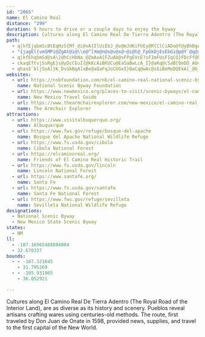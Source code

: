 ```yaml
---
id: "2065"
name: El Camino Real
distance: "299"
duration: 9 hours to drive or a couple days to enjoy the byway
description: Cultures along El Camino Real De Tierra Adentro (The Royal Road of the Interior Land), are as diverse as its history and scenery. Pueblos reveal artisans crafting wares using centuries-old methods. The route, first traveled by Don Juan de Onate in 1598, provided news, supplies, and travel to the first capital of the New World.
path:
  - q|kfEjqbmScBtEqHzS{Mf_@i@vA{IlUiEbJ_@v@mJdKiFbEy@R{ClCiADo@f@yBhBgATEB_BpAcD`B_An@{@HkIzEwFbDsBlAwAdAu@H?^eM`KqItJ}AbCmm@f`A[TQ`AuNzVWd@wSb]eZrf@Ct@_@DwV`b@sx@dtAiMdTiLrRiB|CsWtc@In@c@d@iJjOk@|@sAzBmI`JeMnKgF?{@@yZPqUQsi@?qSG_CAySGmJJwFh@c@ZmC^qBn@sDvCgA`@{FjDwO`Kub@dXeAd@
  - "{jagEl{vmSMPi@ZgAt@i@\\e@^[Xm@n@s@v@s@~@i@t@_FpGkDjEsEbGi@p@Y`@q@x@wD|E{EjGu@x@u@t@m@h@o@h@{ApAkCrBkErDsC~B{@r@{L|Jk@d@kDpCkJzHwAlAaHxFs@l@}CdC_GxEaIxG]X}BlB{@r@u@l@kCvBk@d@wAnAyBvB}@nAUZMR[d@c@x@o@nAi@lAc@fAe@~AqA`F_@|A[nA]vAUz@_@~AaAdEk@`C]bAO^aAhBm@bAuA|By@rAeEbHyA`CiAjBuB`DkHtLyGpK}CfFaAxAABwBdCs@t@}@v@OL{@t@{CdBoAf@_A`@uBj@uB`@_CVSBw@?aA@oB?uBA}@A_@AuACo@C_@AmEIqCE{AA}@?_GQcACmDI{AEwKQuBCoBGeDIaKOkGKuBEeBG{IQwCEmCKsDCq@Cm@C{@AsAEcCEiFYsDUeAGsB@u@@]Ba@@u@BmBB}FGs@CyACuJ[sCIeACyCGcBG{Mc@w@C{Qg@yGS}BGg@A_CIgCMgCQ_BO{AW{GqAqIgBiHuAcCi@iAUCAgEw@c@KwAYiGmAOEsBa@c@KeE{@q@O{Cm@iDu@{Cm@UESEeB]cDq@_FaAiDu@w@QyGsAoLcCo@MuAWqDw@qB_@oAWkCk@{@Q_GkAeCg@a@IsBa@{@Mk@EcAAQ@Y@g@De@FYFk@Ni@Ro@XqC`Bi@Vw@ZcAXcAJcA@aA@o@?wEAY?iC@eCCoAAU?o@?{GAcDCgFC_CAeA?W@w@FO@UDG?w@DaALoATeBd@wAh@mAf@yCtAsDdBiEnBoDbBcF|B_Br@oEtBuAn@gBz@cBv@cD|AkBv@m@ZoAb@q@Po@LgAN}ALk@@gBCYAoBU_AM_Ca@wCa@yEu@g@IeC]gGaAo@IiAOwAUSEgAQ_BU{@Ka@I_AMg@Ik@IUE]Gy@IyF{@mB[qC[uCi@_BSmO}B_AMSEcCYkDi@}Dk@iEm@mPgCaBWSCw@Ky@MwB]u@Km@G_BKyAKs@C_BAk@AwBGqHM{FIiDOkEIs@E}@MaAQe@MoBy@eDoAcDeBy@S}@M{@GaAE}@Bu@F{@NkAXeA`@e@R_Ah@cBhAo@XmAd@{@Xa@Lm@Ls@H{@Hi@@o@BmA@{@EeAKmASeG{AgD{@}DcAsD_Ak@Om@O{Bo@qD_AoMcDWGaCq@wA]sKmCiA[aG{AoD{@oBm@{EmAiA[uEiAoIsBkEiA_AWeAYaAWg@K}@Ou@Gu@EkA@}@FeAPiAXy@VgAj@_An@q@l@m@n@e@n@e@t@o@rAi@|AiA`EoDnMq@xBg@rA}AxDiAfBmA~AoAtAy@v@_BnAaAn@eAl@gBx@iBn@kBh@iARmAPmAJ}CHsBAmAGmAKmASkASiAWoIoB_JqBuG_BiPqDmHeBiE{@{B]{BUeDQ_D@sBJqBTC?sCf@eCb@aDj@a@HyAV{@PiAJmAAe@Cc@GiASc@Ka@Oc@QeAi@qFgDeDuB}A_A{AaAaCyAgFsCu@[iAe@wAi@o@Um@QiC{@]Oo@Qk@QmBo@oAa@oAc@oAa@uE}A[IcFcBy@[YIeEuA_AWk@UiH_Cm@SmBq@y@YuBo@}G}B{FmBw@WmEyAOEs@UkEwAmBo@o@U_Bg@qAc@qLwDsBk@gAUSEqCc@qAMw@ImCQi@@i@BoENiDPoCP{Gb@wCPyAJkBH{@F{BNuABq@@o@@aBCyAGyAKgAKMC{B[oA[_Bc@OEsAe@y@]oBaAoAq@UOc@YwAaAgA{@{@o@{C{B}@u@wB}A_Au@qAaAQOKIcBkAw@a@}Au@mAm@oBe@wAOqAKsAIu@@i@?wAJUBm@HkAVu@NeAVgCx@wBr@kC|@yFtBwEbBkG|BeFhBi@PqAd@g@PI@yCt@gBb@cFp@{ATsANaCDeAD_@?kA?}CAqBAyG_@{DUe@C_EWoAI_AG}CSiCQyBOoIe@aCKYAcKs@}@GwIg@wBEy@DyBHq@FeEXaBJsCX[ByEf@qDVwCVaAHuBRoALqDZaFd@eDVg@B{AJ{@DUA_@AaBY_Aa@eAo@m@k@uAqBa@_AiA{Cw@wBMYOUQSQOUKSIKCIAm@CU?e@J]Lk@^sAyDsA}D{DiLWu@iBmFYw@GQ_AqCoByFg@sA}AwEuBkG{AmEo@uBQg@Kc@Kg@EQSgAO{@U}AKiAQ{BGuBAUAa@MsEGgCC{AG{AAaAGqAEeBO_GOkFEcBM{EWeLGkCMmDC_BCq@KqCGkAIw@M{@WmA[eAGOYu@a@}@_@o@m@u@o@q@u@o@o@c@OI[S_Bq@[Mi@SaAa@m@]c@WaAo@{@m@o@g@eDcCMKo@g@]YYUOS_@]m@y@Yg@GKcCsEu@sAQc@Qc@EIUaAGWOi@a@uBO{@Ek@Ai@Bk@@YB]HqBDa@BWFWNYNUTe@J[FSBOTu@DOb@eBb@gBHa@Bg@C[IYKWQUUe@gBKWAcDAeEAgEDu@@o@Bo@?q@?YBo@As@Dc@?c@B_EJI?{D?eE?cEAiAAcAIu@Ko@I]Ia@KWGuE}A{DuAuE_BoAa@}@[qAc@mGyBuAe@gDkAyBw@cCy@{Bu@}@Wi@M[I]EG?i@Gm@Co@?aA@a@@m@HuAAs@AoFM}@CkCEsAAgCEcDIiBQc@IkAYIC}@[a@S_Aa@i@[k@a@IGcA}@s@o@q@{@o@{@gAyAEGiCcDg@m@GKOWKO}AsBs@{@e@q@eB{BsAgBcAiAw@s@wA{@o@[_A[_AU_AMy@Gw@Ae@?w@FY@eGt@yDf@o@HaD`@eLxA}@JcANQBiD^eD`@gAN}B`@wAZiD~@}JzCcI`CgDbAgDbAk@PaBf@{EtASFmOtEkRxFoJrCsIhCq[lJiK~CuA^cG`BwDr@yATo@F}C^uD\\a@DoBTmPfBeEb@}ALyBDyAAkAEeBMgBW}@SuCu@oDcAkCm@qAIo@AmBDo@Ly@J{Ad@mAl@aAn@uAdAiFbE{BlBsCvBiA`AoCxBqAdAiCtBaCpBOJq@f@iM`KkDfCyAlAgCbBoCtAoB~@_E`BeExAuBp@eJ`DwBr@g@ReIrCgInCcCz@aH~BuCdAkC|@_F`BeFfBkFfBiEzAyOnFyBt@yDtAgFbBwFnBsIxC}@XuE|AcFfBoGvBcFhBmIpCuBt@qFlBkCx@oA^iIlCyFnBwDvAiL|DuE~AsBp@qFhByUhIsCbA_VhI_F`BsKrDcYvJo@TqBj@gFfAmCb@qAPuC^eC\\WiAc@qB_@w@m@eAu@oAgAlAk@l@m@j@m@h@cBlAeBbAs@^g@RcA`@w@VmBd@w@Pw@LoI|@qBToBXgDn@eDv@aDdA_DjAiBn@mBh@SDc@HoBXqBNqBDy@?sBEqBMiJi@_PaAWAcDQ}@?_A@_AF}@J{Bd@yD`AyBh@oLxC{@\\w@`@w@f@gBvAs@l@q@n@q@l@s@h@u@f@oBdAsBr@y@V}@Ry@N}@J{@H}@D{@?{@?}@E{@I{@Ky@Oy@SqBk@aBk@iA_@aF_Bs@UcC{@gC{@}Bw@aIkCaBi@s@WYKwRoGwFcBwF{A{FkBceAs]w^yLuGwBeWsIwE}AoEyAgNuEuDmAsFkBkAa@eUsHoKoDsAe@oHaCkFeBaCw@oFkBcJyC{@YyIwCyBu@cFeB{@YsYmJs@WaLyDkFcBUIaMeEoOcFeQcGwKmDGCaFeB{a@eN{CcAuQeGy@WqE}AYKmUuHcL{DoH_CkJaD{Ag@uTwH}_@iMy@YmDqAoB{@oBaAkBgAiBkAeBoAaDeCyAiAaBsAq@e@cBsAyO_Mw@o@eHqFqFiEiDoC{DyCWh@eAxBgAzBWl@Ux@Qp@EPKj@QbAG~@CRMlBQvCiAK{EU{AAkC?}AB_BHoCRmCX}ATkCh@mCl@iA\\_AZ_Cz@oClA]PoPxIsBbAmAd@oAZKB]Hg@Fg@Fg@Be@BiA?eDGkFSWAaJYaAA}BKgCK{JYeCIeCIsBIe@CiIWgAIeAKcAOiB]cBe@cBo@QIgEgBwB}A{NcJiXwPmEoCaTuLgPeJgKmGeUeNyEcEgCaAi@k@eI_FmV_OsC}BcDeEiA_Cq@yAsGcQuAsDQEc@wBwDgKgJ}V}AiEuCaGeHwJ_JyKcc@uf@yBcCwCgDqE}DwDmCiD}AeCu@y@UmGk@iHD{BXcF|A_MtGaJfHiSxS{B~Bm@NQt@iIbI{JtGqKhE{ShJ{DpA{BjA{@`@qItAsI@qGcBeC_AqDsD{ByBo\\ca@mO_RmFqGy`@ue@{c@ei@eNmPi@IKq@cTiWgUsXsb@}g@iNuPyM{Og\\m`@sEqFmBmD_CqGc@gCwB}HyCoKmCmD{CcCgPkHoB}@wIeFiG{F}OcRs@y@_CqCIQ_AuBm@_DMcEYiCw@kBqCmBmCgAmFo@UKiBu@wHyHaLaNmRoUwEwFiCaDmKkMsAyCs@oCy@{CqA{Dm@i@c@?Qq@eD{BkJyEEAiDiDi@q@w@}@c]ua@kZq^iMmOsLyO{G_KuCmEwIaOm@UCCuMiTcIuM_FaHoKaL_FiFGe@cAU{a@ec@kYkZkM{MqPgQOIUWw@y@eRsReTwTgLsLkI}IaN}N{TwU[]uZy[eJsJgIuIiCsB}N{OaEmEwCyDIOqDkGCGcEaKm@sCe@k@gAwDyAeFaEsNiDqLmKu^wImZ}GwU_Lg`@oLma@qAqE_ByFiDeL{Pko@qDsKaSwl@mAuDgHuSw@}BsvA{cEmNwa@kIiVqOed@MmAc@OiDyJkd@}qAuJ_Yc@mAqAwA}_@{Pg@CWa@a^yUqCqA_CU_D?oRlCmGj@_H?iGq@{LoD}XaSwu@qk@eDiDiLsByJ}A}ScDq@?mCq@iFq@mmAwQ{@YiEa@aHgA_ZuEmFu@cBEQUk}Dwm@ef@{HCQsBCmWcEa@GuAUsHgAcjAwIs{@oGiZyBqEIQOmMq@_Ly@u@GoAIsEmAuDOgD@sGBaLCqG?eG?{HHq@PgAB_@j@UN{FbDgCxAKF_B~@cBr@wAl@sBh@s@PA@aKjAaRxBOBUBM@mHz@eBRqEh@eK`A{J~BcCEeGkAyCy@iI{BwGaA_G{@eGsCkI?aB?_Nd@_ABsDL{@DiT|AoZrI{QpF_BJg[nH{Dx@gDr@_GvB}DjDiDtBuLhHmAr@uG|DM^{ChB]ZoBpBeJfLgDfEsF~G_FbBsIB[OcCKsEs@aBWOCoLkBOCoASeAQ}L`B{C`AG`AqAlCSnC?^?bBl@hClDfGzAtEb@dEH~Cor@rJi@KcAUkHfAsKEcAC{Oc@w^cAqi@{AqBOcTi@iBEcKWc_@}@oM[uKYiEKeE_@cNuAaIw@_OyA{CDq@q@wGk@wEE{De@qIiAqFu@uCQ}BM{IBwF?y@?{DD{DHiB?_DJ{@B_BLcBLwD`@mEXiEPqDN{@DcBX_Hd@eCPcF\\wFb@iOjAeBHqBJmBHqF`@mANODyEfA_FXmKZwKrBmAj@g@?uUdEgOlCM@wD`@cFf@yh@tIqBp@kCLK@s@L[Fe@Hk@J}I`BsAD{GvACcCI[RoEpBsGCmAwX_@mD@aA?cD@{WaF{DuBqDoBeLa@aFg@qBSyCiAICmJqFiDDiEn@uC|AeG|FQTs@v@aAjA{A|@yAhAmAhDI`AuApDgCxCkC|CcH|EaNvGwCfAuCz@iHvBmFp@mBv@w@BqA`Ac@?MHmMhHkK`GuEhC[P_BZuD@wB@iCUaKUyCG_ACgACwCqAaB?_@?gA?gAVeBb@qAVeF~@g@^iR~G_@BwAJ_@TwEN_Gj@QwCm@sKGeEDuEJwILe@X]|BmCfAoA~BqD^qATy@DM@]@k@DcABgA}VrB_DVcE\\{BTm@F_TtB}^tD_Dj@wIt@aPbCcBfAqCj@]@kBBmAZmFXcAZsBFu@BaY|C{BDeY~CuAD{B^wLz@ITqBDmGv@e_@xDwBJiEn@wAJk@DwNfBmB?wVhC{AN{AT_E?wMsBmQp@MfADj@j@zIFr@FhAT~CJTHxCClGs@f[eYoC_A?qKwA{B?aBScJiAiN}BqBi@iD_AmEoA_Co@_AYiJuEu@UsE}AuEw@{BIgBe@{s@_RkAK{OkEwHiBgBaAwDeDqBe@_@fB[dCcBk@wHsBeRcFm@CiUiGqmAe\\cwA_`@{DeAaHiBu_AsVYUwJ_CwAUqJyC{AOax@iUuy@oWmTsGmFmAiH}@mLkAmv@eHyGm@oMkAcHg@q@UsF_@cFw@eK}@yMiAaGg@oScD{IaC_EiAmUoJoRaJgf@eUuf@qUsG}Cs{@_a@qf@eUePwIwOwK{HwEoAy@yKkH{@{@}o@yc@{@_@{GkEcAgAwHmFPmALaATqAh@gA`A}DZqAzAgGvCuL^e@~DwTZaAn@eMXwFKiMEiFiEclBC_AEsAQgHKyEw@k\\EyA]kPsBebA"
  - q|kfEhqbmSd@sA\}@hCcHbNa_@ZmAxA{FZuAb@sFPgEVcE?sFImFUsFIqCQ}FDcFf@kBhC{AfAm@ZQhGwCbAw@VSlB{AlAeB~@aBpCgGZq@pBaLxBcOjAaIhCsRTe@rCiQ^_CfBkKjEiXB}AzDkRL{AfL}g@V{AlAiHlBoIfBwElDcGv@aCBw@L_CUwIEyAqAqMk@{Ak@_BeMeUqCyGu@wCOi@LsEh@wF`@}ANo@BoVl@oKZgB~AgEzEoJtJ}Pp@kBr@wBbDkOl@wDL[vEsT~BoGLUxBkD|EwEPQDEnAaAfp@{g@t@eA|PaMpEmElCqDzA{CzAiFfJ_w@Ho@v@aNIaEh@wDhDwMrMk`@jAsAxAaCzVoRrCyBl@eAz@O~AwAhB{BXu@Re@P_@TUhAcFPCvC}GnBqERg@lBeBbBa@jRfA^B~MZvC[lFoAx@ELOhCY^[lfAsTlDqBxByBl[s[tDwFjHyNt@yApEsGpBeBrCuA~Bu@fImDRIt@OzBmArCyA~BqB~JeNdDgGMmAlDwC~B{@vI_AfWjBfF^ZNh_@jBzFZhC|@hD~AtEfA~CTzB_AhC}BpA{AzAU`To@H?zPKpNe@lDkAnQwNp@CBq@rDyCv[wWpJsD`HoAvAWbIyAhMqCbOcGdHwBrAm@jEmBhFsGvAiCxHoNvRk\h@ULkAfGcKZq@rBqEb@mEMaBiNah@MsKpAuK`AyB`@cAlCqElC{BdDgBtEuAvGk@dBGb_@_Bj@CnCg@HAzAu@d@IXGHYfCeBvDsFv@UJo@tPmWbCmEdBmDbBgEp@wGf@oHRqCMsFG_CAa@GiIM_PI_KGyG@]J}ApAwDzAkBfCuBVUz@_@~BaAjAi@bK{El@Yj@WdEoBtI_EjOcG^OtCkABYRItAm@lAg@j@UdDwAdAo@~EaBlAeApGqDbGsFdA_AhFsGlEgH|Rg]v`@er@`AeBx@yArKyRbAeAhBkCjHqFf@e@p@k@jAeAz@m@bBgAz@k@d@[vE_D`BgAzDkCnEyCdHwElEyChW}PhEuC`Ai@`DgBnYaSj`@yWbAY|@o@jEcDfSwMjCeBhAu@pIuFb@a@tFoDfgAas@\YTMhv@ag@hK}Gr\qTlEuCxL_IbG{D|FwDr[sShAq@`[uR|ZcRtW}O|H{EtMmI~AcApAcAjJkHh@a@~AmAr@i@pJeH~@s@~FkEhF_ExVmQvDmC~D}BrDgBrE{BpCmAv@i@LCLErWgK~L_FvOkGvAo@hBy@bCeAfCiAtFaCjCiARIvBeApG{CXMnFcBz@g@hTgJ`L}ErDoArDcBzJ{EvQkMvBcBz@SjCkC|IoGlBwAnKkHjCkCjHsDjHkCbBg@f@SbGcBvB{@nFoAjCoAvBg@nAg@jCoAnA?nAg@nASz@SbBg@rDg@rD{@fEoAzEwB~WcLbB{@fJgEz@SjMwGbGgEzJcGjHoFzEkC~H~MvBvBnFbGnAbBfEjC~CbBx@l@rCtBzC|BhClBxFxCpE|Bd@H~ATlEn@|HPrGN|BDtBJpAcAvAoAxC{BnCyBhC_ClBcBtBgBhCuBvE{DjKsHjJaHpM}JdDgCjCqBvFkEd@_@hF{D~@q@NMzG_FnBuAz@o@tAaAnBiAjAq@pAu@l@a@jCiBzD_C\U|FgDXQpDqCn@w@j@s@n@o@dAiAjAsANYb@u@XcA~@_@l@s@n@s@n@s@zCoC|BqBrBgBLMbCuB`Ay@NOxF_FfEqDdGoElCqB`D_CfDcCr[mUlF_Dv@e@zDkBzRiJjE{@`ASrGOdSp@d`@dBz@DfX~@`FRlMb@|DN|FRtIZdBFhADj@Bp@BvF_@VGbEs@hTgKt@aAdRgJd@UbCkAdEoBlAO~A_B~[aPtY{NHU~@O~LaG`EaAbE{@hIeBlEo@b@UrDk@ve@gIhCk@vDe@fDo@rSyD~Cm@hMwGXU|AuAzLmIbASFEr@c@hC}AbCeBrAaAlEaDzJcKbEwFvEqIz@qBfCqD^oAn@uBf@eAl@u@b@uAb@sAVs@^i@JOrBwCbFkD`TePfDiDtFaE~HcFtDaDZkApBe@vB_Ap@{@pAIdE_BpA_@r\iJhA]f@GVk@x]eTjBiAbA_@~CkCfDaCvEaClDyBzDaC~DwCvDyB|DoC~EgDdDmBrPmLv@eAbBuDPqBBuR@gHB}M?aA?qJ?mC?yC@u@?sD?aB@aQpCk@r@Ur^KbFCtC?dD?hP?rQ?rP?vAe@l@CzGkD~CBzGfC^NpUVjUVfe@HhHC^?xAAdLC`B_@t@E~A{@pJmKdAiAhAqAl@i@pCo@vGq@~FeBvMaGp@i@dCq@hC_@|Eu@|XaFdCOxBSnE?zFh@`ACxACb@AhFaAhXeDvCEbBc@dD[^CpFeAv@Bv\aE`H{@dW_DfEDvKfAdD\tCOdEo@PIlBa@dQuEzXaI`FwCvKuCnC{@`Bi@pPgFjA_@^ObA_@~I{Fr@Ux@_AnIqFzAu@~HmJbBiB`HoNfBoB^Qd@SzE_A`CG`Iw@bDeBtGuDpXiPzd@wLzFnAtB~@`CvAvEzAjAKnq@jAjOzA~Cg@pC_A~g@kVnYkErRcGrEkAv@SxFsAnC_AnB_BTSbK}Hr@i@v@g@fGsDj]cSvJoGnS{KlI_E|Bu@XIhHoE~D_G|FgDdR{CjGcAjUmEjAj@xTsEtCqAzBsBm@~DYnIGzSKrB}@rCM`@UlAK~@eDdc@i@fH~AzAxAf@vMfBpBb@bFkAnAJTRvC~BlA~@t@n@bArLbCf]Fr@nBjX`AlCx@~@p@r@XNj@XRHpPrBhR~BbC?bEeBjHYpFKpESjGYvGg@zE_AbKmF|Z_QvKcGdDs@rBa@hB]drAmAtAAlLM|EEpNqBjCyADGjLaPld@sq@fGuJjAqBfG{IjLcQ`CgDhQcWhJ_Kvm@i[lAg@l@W`C{AnDwCti@ai@rk@kk@vCwCNOpAqAhAiA`@_@bC{BtDkDn@m@tAwA`JgJj@k@tByBvGaHrGgG`@_@rEsEjEiEtAmA`FgF`MuLxP_RnIoIbGoK`AgB|G}QfG_V|GkVnAcGhA{FJk@xCuPRgGn@kSIuCYuMkB_RiIeWuJwNoB{E_AsFI]_AiEk@iC{A_H_@s@KQCC]i@y@y@
  - ckaqEftvjSuRgE}s@yDcCEuI{@kKcAiBKUCu@EaSaBwLcA_I}@aKq@cSaB[QeDO_AUqO_Bk@G}Eg@iSyBoCOyCQiKwAQUaOkDuGeB{Cy@iHcBgDEMAUCgAIiAKa@CmJ}AiAEsI?qB?cKaAmAKoKQgHUaR[a^wAmA[q@?Q[WMaJuEs@_@{EmBeB{@cFeCqDsAwIJwDD}BBwCDoIfBqIzCcCXcAPqEt@sCKuAe@COmC{@mC}@sD?mH?UNuBJkCLqAFkGDsDBkM}@qBOkDUmCKiF_@iEw@cDmAIUgCe@e@g@mAYUm@w@Im@a@g@EW_@}DqBsAq@MGs@K{@MqQgCqIkA}Lo@GAsF{A_MyC}Cu@oKiCe@MyA]g@KcAW}JaCiA[iA]_@O]OgAm@mAu@uA}@g@]eDuB_Ae@_@Mc@OgB[gDi@WCICc@Ig@G_@Ge@Ia@GsAUa@GcAQo@Kk@KUAg@Kg@Ge@I_AOy@Mm@Kg@I]E{@O_@EYG[GSCg@IcBY_AOKA_BWwB]e@Iq@M{Eu@mAQqAQsAMyBQwAIoBMoF]q@EgAIa@IWEu@Qu@OECcJkCoBg@iB_@sAWo@OwE}@gAUeFaA{@SaAWcA]aA_@_Ac@u@_@oEsCaFeDa@UYKi@QYGKCOA[CY?u@?iBDg@?sABG@cHJu@BcA@eA?c@?WC_@C}@K}AUg@GgAS{@SEAi@QICi@W]Qw@e@cBgAKGwBqAa@W{AaAwCoBwA_Aw@i@s@m@uAiAm@e@qA}@{ByAqEwCeFgD}EcDmEsCq@e@}B{Ag@[aBiAy@i@e@[e@[YSGEYOYOYM]Ii@Oe@IcDg@aK{AqFy@iAOg@Kg@Go@IMCe@Gs@GsCSqDSo@Cg@G[EWKWMa@[SWCCGKMWGUK]I]GWOg@EKQa@[g@i@k@i@_@s@]e@Mu@Ma@Ai@?{@JcAPSD{Cn@aFfAyBd@{Cn@qAVuATa@FqAN}BVu@Fk@Fi@Bm@Bs@DyDL_IVcFPoGRiFP}DNsDJ{AFm@@qBB}BE{@AkDOsPw@oKg@cEScUcAiG[oFWmLi@uDQoDQmAGe@AEAwAGcAEw@EI?sDSyDO_GWuEUaS_AcBIkAG{AGoMm@mDQ]@eBMmBQqBOy@j@cBfAoBjAs@^sCbBgB|@[Lq@VkBl@i@Lg@Jm@JgIpA_@D_AJo@DY@_@Ag@C_Ly@SAwHo@aBMsFc@_BKwCUyD[sDY]AiBO{AKcDO_DOcAE}DSs@CiFUgDMqAGSAa@CEAYCa@EE?[EKAm@GmAQ[EEAoAQe@Gu@Ma@CQAM?YAM@Q@O@Q@[FYF[Fy@P_@FM@_@F_@BY@a@?u@AwAAmC?gA@kA@Y?{@?y@@]?E?q@A[CYE[E[IgBe@YKYGWI[IUEMCMASAYE[Ca@C]Ga@G_@I]KeA_@k@U_A[y@Yw@Wk@M]GWEi@I_@CaBSwW}C_BUcEe@_AGc@FeA?i@?oC@aHBgC?kD@a@Aa@AcAIeCW_@G_AK_@GyFo@]C}@O{A[YG_AY_@K{@W]IwAe@iD_AOEg@Ku@Qy@Ky@IuAGwAMy@KwAWwA[cAWs@Q{@OWE]Ga@A[?S@I?[F[FsAb@[HMBoJdBgDl@kGfAkEv@YF[D[B_@Bi@@_BBmBB[@eGHqBBa@@c@@k@?_@@wF[o@EeHe@iEWm@EyBM_@E{@IcAO_Ce@sDu@{@Oc@KaB_@UGiAWu@SmFoA[K[Iy@UmFuAMCiBe@{@S[G_@CEAYA]AaAD{BHiWbA]@_A?_@Aa@CaCUSC[C{O{AsAMaAIcAKkEo@{Di@yDi@}@O{AYa@K
  - qhasE`bljSoA]}K_DsGkBqA]aBe@aQaFqJoCUGeI}BaCq@wAc@sGiBeMoDQEkA[_@G_@E_@E{AEuDKiBG{@E]G[E]IYMWOUQCAQOeCwBaCsBSOiB}A_@Y{AqAyAoA}@q@sAgAiB{Aa@_@o@q@k@s@wDeFeAsASWsBmCoAcBSWa@i@w@oAsAwB}@wAa@q@a@o@m@aAU_@aBmC}AeCWc@QUCCQOSQ[Q}@_@cA_@kDmAiC_AeGwBiDaAiA_@kBk@gE{AmAc@qAc@a@Oq@Wk@SgAa@u@WgBq@eBm@aGwBmCaAmBq@gA]_A]aAUkAWiAQoAKgAI[?qAEuBGaAAmEIgDIoBKc@Am@Eq@Iy@GuAMwAM_AIo@CkAJSAUCUCUCk@EUCUAWEWAYCYCIAMAc@EOCSAE?Y?YAY@YD[DYFs@PYJSD{A^cB^q@LYHk@L[Fk@DM?mA?WAQAUAW@S?W@SDUDWBWBY@Y?W?Y?Y@W?W@YBWBWDm@NUFUHSLQJQPOJMNKJMLEHEJQVY[U[SWWY_@g@]_@c@g@y@aASWeAkAMMGGKMKKMOIIg@i@y@y@k@m@_@_@GIUSSUSUw@w@IKYYWWUUYYUWo@q@WUGIIIGGQQMKSQYSYOYOECWK_@Kq@QKC_@K_@K]I_AWa@K[M]M_@M_@K]M_@MyAm@]OKEqAk@CAMGw@[mD{AiGkCmAi@sEoBuAk@gCiA_Aa@u@]_@QgCgAw@]}Aw@cB_A[UAA]QECSQs@k@g@e@u@u@[Y]Y[WWMc@S_@MIAUG]E]Ea@Aa@@_@@qAPy@Ng@Hq@JaBX}BT_@F_@D_AH_@@aAB_@?U?iABuABW?qB@M?i@BgA@{@A_BAsAAyACi@?{C?]A{C?i@?_@Ba@DYHYLwAv@GB[L[J]HI@WDy@H]@w@HqAHO@]B}@BaA@]?a@?c@A[Aw@Ek@CwAIeBIaAC{@?[@S?kFJmGPk@?c@Ca@Ca@G}@Q{B_@s@IUCMAuAE}B@}BDiDF_A@kCBeBDiCBoA@y@@_@Ag@AaAG}AMq@GI?UCa@Cm@EkBMgBMsBOG?c@CY?MA}@@uCDg@?iEFoJJ}BBqEFmCDyCDwFN{BDyKXw@ByBFsDJoABwBFm@?M?U?c@A_BKgIi@cAQw@YeEaBy@_@aBo@cBs@iB{@uHyD}Ay@QGu@a@OKg@UgCoAeBy@gBs@kBm@}Bi@{@OuEq@{Eq@oDg@u@Ma@Ik@O]Ki@Qe@SqAe@a@Oc@Qg@Qe@Qe@Qm@Wc@Oe@Qc@Qg@Qy@[[M]Mc@OOGqAg@oAe@g@Qs@U]Ii@Mg@Gg@IiCU_AIg@GcCS_AIo@Ia@Cy@IoSmBqAKG?gAIsEY]C{E[uEYg@CeACmA?eCDw@B]@_I}@BnIGpAABB`AD|AB|A@bA@dA?b@@n@@tAQbDDxAA`@?DCf@ERK`@_@r@o@v@EBOLGD[PEDw@Vy@TC@c@LUJa@Z[\gAfBq@bAiDpEuArBY`@Yb@cAvAcAtA[^c@\{@b@i@LI?w@?eBMaBKa@Aq@?m@DQ@sCP]K_Ck@OCwAUEAmBOiAEkAA{M?mBAgDCsDEwDEyCEaAAoCA_BAuCIyCCs@AsFImDK{C?cDMuCKmI[yAG{Dc@cFc@iGk@uAMmAIs@?uAHiE\{@FgKr@[BeAHeGd@gCVcLbCgATwAVyAV_@FYFw@H]Jo@N{AV]Fq@Li@JUBu@JiAJeBNeAL{ATwAX{Bb@oCl@gJpB_AHqBL{BF_DJmBHcCBc@@sDEaBAoACq@CaEY]A_DSqCQyAImAC_ACaBBaYpAuCNyDLu@FeD^s@JeAPwEn@wARqANy@D{@@_AA_BGg@A}GWo@?eBEqA?eAD{@L}A`@qAZe@Ji@DkADcB@{@@M?aA?K?i@A_AGq@IgAOoBScAKi@Au@E}ACmAEeACi@Ca@E_@EmAYoD{@cKoCmCs@m@MqCs@aASe@EmH{AiMiCuBu@q@c@oBuAw@g@s@[m@QcCq@gAU_@KwDcAaAOoBSm@IcASuA]iDkA{G{B_GoByJcDuD_AoEcAgAYqAWqA_@{Ae@qAi@w@]oMsFo@WcIiDsAi@m@UuCgAgDiAyE}AyBw@uDqAoIwCcAYcHcCeCk@OE{Bc@aFq@yGu@gD_@sHcAeD[eD@iA?sA?qA@eA?i@AmBE{@@yD@mJ@yBCsDFeFEeABmBAeF?{A?w@Cy@GgAM_Fs@wG_Ae@GeFw@q@KWE_AMq@IcAGaFSuAGc@Gk@G_GiAkAOe@?aAFUB{@LBwAGqAMw@k@wC[{Ak@_Do@}BK[eAkBw@kAEGa@y@Wy@E_@Ga@O}AMsBS_DPsCN}BkF}@cO{B_Dk@s@MiAHaAL}BVcALqCFgAMOA}C[eC[uBI_ESyJsDkAc@U_AwAuGY_BI]I_@a@eBWoEIiBAIAkB?sA?SAo@AkAC]WuGKwCWqGMyFAqBmDc@aBUcAOwJeAu@IkDa@_Ea@iFm@yC_@_Ea@eEg@aEc@aEe@aEc@gEe@iEa@]jFgEg@gC[eBMyGs@VqFeEc@aEe@kEg@yDc@eEc@_Ea@uEk@_Ei@aEa@aEg@{Da@WCsDc@kEk@MCyD]uAOmBS}Dc@aE_@oA_@iAOeAKe@Aa@Ca@?kAGsAK}A]eGq@eCW_Fo@}D_@sD_@iD_@wC_@mCW}ASqAQ_CW[EqDg@kC]kD_@oCY{Fo@cGk@iGw@cCYgBQ}De@[CYAcDa@wGw@{D[{De@g@GyC[_C[yAOyGs@mFo@uD_@mAMwC]q@G_C[gCUwFo@eGk@OK_BQkDc@qGw@sCW_CIyCc@qC]k@Im@Gc@GMCQAUESCgBUo@GaBQ[Cy@IMAe@EiAKsCa@{AQyFo@qBUeASaD_@iBU_BMsBWg@GcFi@gCUmH_Ak@AoEm@y@KgAK{Gw@y@MoKiAMCaBUgBO_BOwEm@kBU_@CgAKaBSaFg@cEc@o@I{@IsB]yFgG}@aAaAeAk@q@g@i@oAyAoBuB_JwJyDkEOO_CkCeF_Gm@s@kF_GiAmA{@cAq@s@qDcEmCyCqAwAwB}Bo@q@mBuBaDmDqB_CMQUSsByBMOi@i@q@W_AQ}Do@cC_@o@Iu@K{Di@cBYOAeGu@gEm@eAQgAQeC_@iDi@_BUgAMq@KgAM[GeAKyC[qB_@kGy@uASqG}@y@McBUg@GmBWEAw@Qc@KOIiAg@}@o@u@w@IK_@a@k@}@Qc@Ug@Sk@YoA{B_L{AuHQy@UkA]cBWqAY{AES}CgPo@wDOy@SoAs@gEsAgEeAaEw@eBEEkAyAuAkAKIa@YEEaF{BkCkAaGuCs@[YQe@UwAu@s@Wm@YuAQqg@eVq|@}c@cGwCuKmFuDmAegAqUiHaBqa@wIgRgF_UiFgGaBsG}BiJ{Eyl@m]gJiFo|@}h@cTiMsBkAqDyBkEmBeDiAoGaCgBq@i@QeBs@[MaA[uBu@aBk@QGUKgBi@q@e@c@S]QyDeAiBkA_Aq@UIc@Og@QICmAc@QIw@[e@AUEIAkA_@aA[{Bq@}C_Ba@WKC}@a@IG_BeAeCgA{CwAm@Q_Co@o@M{@CqADaBAsA@qCCi@AqBDeEQq@IcJmCoDwAmEwAIAcFqAOCMAkCYiCa@WGA@}B_@yA]aA_@YK[[iAq@_@Ue@[qCmBmAiBa@w@S_@K_@Qi@Wu@_C}GEMqAgDa@eAiAmCEOo@mBk@kB_@iAcBcFkD{JcA_D_@mAcAgBm@oASgAqAeAqD{@eDaAq@OwAo@iCsAc@Wc@]mEeDcGsEOKaEuCk\oUkDiC_ScOgBqAa\aVuEkDgX_ScYkSu@k@wL}HMI}LoJuH{GiDgDcDqDcDoB_HaH}DiEo@q@C[_A_@oHsHmAmAcFyFqA{AiAeCCKi@sCKg@M_C?_@@yCAs@}@mE}AgD_@k@eIyLiC}Ec@aCMeCg@cGKkAOc@w@}BwAsBmE_Fc@s@kDoFcA_B]i@mAiEu@aEyEeTqLg^yCwGoFgGwLgO_EqH_BeFQe@iMk_@aByE_AqCmAsFcAeCiUuk@M]yHiVkIqWqHzBm@RuBn@iA\q@RwEzA_Cj@mG|AkAXmBd@}D`A_Jv@wHgAuECw@Ay@R_Z~GuEjC_FbEs@N_BxAcClAoDp@qGlAy@LiD`@MBqE^mMDO?uBEUOe@Ag@CsJoB{DsBgJyHwOiLiGsHqAoBeAaDCMi@mDq@kEcHqu@_BuNs@aCcDeGsQkc@mHoPuAkE_AyC{DyOwDaDa@MsF{AeGgD{C}Cy@e@{A?qAZI?qD?eBa@uQyOeIkF_H_Ga^yOmFcAqJE[?m@FmALqBIiDwCq@U{@DSLOJ{@l@{@?cBoBuH_GoReOsPqKcBm@iFUwBa@yAw@_F}DsOyGmEyBcCcBeXe^iBeCg@sAaKcMaCcBe@{@yIuAmPoG}B}@{BkBqAcBeFaKq@aDWgCUyBq@qCmAaD_@u@c@{@iE}Ek@_@}@m@mCiBcDiAUIgA_@a@Ok@SsAi@i@c@KOoAkBW{@qAg@kAgDa@gA]e@sAeBe@m@e@e@kDeD_@]mBqGe@_Bo@{BPeDFoAXkCP_XXgEtAyU_Cp@IN[Fw@NcGfAWLYLgC`@q@JeEp@qI`BaARqNjC{@NmL?_Gw@aHsA}E_Ag^eH{N}DmDq@sGOuFg@yUoFop@yBmGE_FQcEMgH[OAeB[cBs@_Aa@{Ao@GU}@OYEkH}D_B}@}EmC[GgBe@WIm@GcEc@qAC_DG}AC_GMuBE{BEy@Cc@AcBCcACk@YiAi@qBaASKsCaDkDwDcD{B{CyA_Bi@wHgCiZ}JmBW{BY[Ewg@wDFuBb@_BdLuP~F{JlHuHpA}@rBe@pCUlF_Bl@_@bAm@x@_AbUyWbCg@dJ}@zFuBbJcIzF{FpA_BrO_T`@e@\g@~FeI^k@^a@l|AiqBrI_L`G{H~DiFFa@ZCnTkW~CaDlBmCT[Zc@jB}B`E}EdJoNnCeEjGqJfVg`C`BmKl]y{B~@iBrCwA|BUvFg@tTqA`HiBhG}CpFuDsJoVsBmJgCwN{@aKwDkm@iCi`AZ_i@h@cBpCac@^uBz@_BpAiFZwFImH_CgNMeGPua@YiI_C{IsSo^cB}DsF}Q_GkMu@aAwEaG_MmKeVeb@QoA[_@cAcEeAmDkBkB{D}DmCsDkLeSqG}KuYmg@Iq@_@UqHsM{AmCuPeZo@iAcAaDeAyHGwCiDbEmBpCiDnB{Bf@i@@cDBqBZa@R]RqBnC{BhH{@xAmBnB_DzBsFjFuApAyHFiBB{ALsD?qG?_@e@FeAa@mGsAoF_AsA{AiAcGoCi@m@[sAU}@a@_CIe@{A_Jw@wEe@w@{Bq@qCaGiAeAYWwH}CqCiB[k@iAUmF{CaARaFJ]_@oC{Cg@y@oBcBeBn@{BlB_ClByANwDh@y@K}\m@qAr@oC~AoAt@kCzAUN{@f@oAr@aAzAgLpMa@X_Al@yBzAuCbCeA~@{BjCa@d@SVeBjCqAfDmD`JUTsBk@kA?[a@sMeBiHg@y@GuCSsCS{HwCaAO]g@sMgHc@[oCoBgAc@eC_AgAa@mFcAmJgD{@?[}@{DqCyDsDwBsBeGwGmEwFwEeJq@{AeCsFuKmXeCsBmAcAa@iAIUsAcFk@i@i@}AaAkCu@qA}@{@o@]q@cBeA_DcAkBgAwBAM]y@WyA[{Be@wAu@yAMGc@kBq@_By@e@@KJwFNaDJ}H@}@EqAGsAIc@M_AaIw{@o@kIg@kHO{B]gFg@mHMqBkAiQ{@_MUeDEeAIWKg@Gg@Ie@My@Ca@Cw@s@mKCWCc@K{AGw@Cc@IoA]_F_BiVcAgOiHHuCBk@?q@@sMLq@aBaDkIm@oBmAqDyAoDQ[yAoCsCqEoAsCKU}@qBoCyD]g@aD}Gw@oAaBgCk@}@oCsDwA_D??s@mAg@]g@qAGOw@gBUk@a@{@O]Sc@KU]s@Wi@Q_@Q]u@iBuAkDeCaH{A}GSs@Mc@u@aCEQSo@[gAo@wBy@mCK[Oc@Uq@GSOg@KYY}@EOGUC@}@}COi@EOOq@Iy@U{@UcAMs@Kq@Ik@[{AK{AWy@L[CGKk@GeAKeAGSK[Si@Iq@eCoG}@_C}A}DqBeFmD_JkAyCuAmD?KCiBAk@?IAUAa@Au@Au@Ai@C}@[eCSyAOmAQqAE[g@uDEYMgACQG]B[FgBHwAOm@_@eBEUKc@yCmNiDsJA]uA}C{AgDkDkI{FaOeAoCo@cB[y@[u@EMYw@MYoAaD}A{DMYO_@Qc@EI{FuI[e@_AiBu@}AgAwBaBiDg@cA]q@i@gA[{@Qc@gAsCy@uBwDyJ{@wBs@{CGWy@wBg@sDWm@Wq@}@_Cw@sBq@eBiByEg@cBoBgDQ]AAIKACOWg@oA{EwLoEeJgAyBS{@uBsDaD_IgE_Ig@oA_DwGuBkHU{@g@wBg@_D{@kC?{@Qy@g@yBUoAy@wBeBkHg@wB{@oFwBsN{@sDSsDuBwLg@wGU{@g@g@{@{@`DoFpDcGR{@dBgEkHwBmCg@{@zESnAg@fEcBvGgEz@cBnAsDrDwBvBsD~HgJjMoFfEwGvBg@R{@?oPoAwB{@oAcBg@{@g@u@oAiB_c@i^eUiRsBeBeP}MeKsIoZ{O_DoAu@[oBSmWgBs@GqPIeb@_@eS@eBHUBaBNmDx@eCbAeErBer@p\oT~JyErB}@d@eD`BgBr@{NlH_@?iI~DCp@uCVaAd@mBVuFEaPcAg@QePmAmH`@aEv@INkHtBmItC]Lm@`@kBZiSlGiBJmH`@qEN_@NcAFsCNUNmBPsDrAcIdFsHvFi\bTmG`Ei@Pq@|@c\~SoD|Bm@l@cA^{BjBw^jVmBrAmChBQ\{@HsCnB}DnCwOvKeKlGmMvIWv@gAT{I`G{m@xa@uI|FqCrAmFxD{HfFyq@dd@aAn@qH~EsA|@{@v@mBr@{BnBYPoF~CqC`Bi@JUj@i@XmDlBqEdBi@RmHrCmHfCGN{AXeB\?PIBmTlHoA`@a@NwU~HgDhAaEpAoGjBuF~AqIbCqCr@gBn@k@Pk@ZOHq@\yAv@{BjAiB~@{@V}K`GgLfG{DtBaCnAm@^_IhE}FjCcE~DaObQsWl]eI`KyBpCaEvCwB~A]T_GpBsGHqDUwGyAgAg@SGeGuBuAe@{DqAgC{@c@OKEi@Qq@UUIgBm@_Bi@sAe@UGkAa@QEoBc@g@MOCSGiCk@}Bg@OE{Bg@yA]uBe@a@IkAWkAY{A]sKkBgHmAeTkBuDQeBI}[Z{Yp@eVnBcUpC}@JgARaAPoB\wDp@sEj@kC^{ARu@HWDsI~AgALaEh@qEPkBH_ADm@Bg@Bc@@oAFs@Bm@@_@?_CBmGF}EDqDDcGD_CB}AB{A@oA@Q@cBJwBLuATsKtB_EnAeNjIqBdBkC~BKJmDnE_@DYbAq@~@W^{E|GmFzHeDdFmBvCi@x@_@h@kC`E_BpCcE`GeBhCiCvDwDjFgBtBq@JWp@mAbA?JCTi@N_BrAYR}E|DyD|CwC~BiA|@oMbKoBzAM[g@uA{DoKUa@{@{AS]gAy@o@YUM[O_Di@qHqAo@YaAc@iBmAcCa@_KCeA?mDAi@|CMxA_@fA_AhCKXUj@K\Yx@[z@?p@_ArCi@bBeCtEc@v@OtBEPQbBc@jEW|@]Au@K}BY_AO_BMSAiA?y@?aD@_D@k@?{Dl@i@Hi@Hu@LoB`@]HmCbAi@Py@Zy@ZsAd@cBhAs@Vk@TmA?qA`Be@PsARKBg@d@UDaAJCTo@\q@^a@Vq@\OJ_@Py@Ps@v@y@^iAh@CTe@F{B^gBd@I`@gADc@V_@V[Rk@DYDCNmDlAK?aA?CpHAfCCvG?z@ArBA`A?tAAXAzDAt@?nA?p@A`BAdA?P?|@AlBAxBPjHkFUeAEcAE{BKeDGeCEg@AaM[K?iH]}@AW?YAyCEoAEmBEiAEwDIg@E{AKgE]QAm@GuAKq@Gc@EaAI{@I]C]?Q?k@AM?mDCI@[ByAJsAHk@DsAHs@FsAHkABw@@e@Bu@FK@aBF_@Ba@@K?M@Y?k@@k@@s@@S?c@?_CDq@@y@@aFg@q@Gq\eDUWo\gDuLsAWC_D]g@xAsAbEQDqBxHwChLMnB_@DwAzEmAbAQp@qBp@qBCiAv@UNeAXgHrBaD~A
websites:
  - url: https://nsbfoundation.com/nb/el-camino-real-national-scenic-byway/
    name: National Scenic Byway Foundation
  - url: https://www.newmexico.org/places-to-visit/scenic-byways/el-camino-real-national/
    name: New Mexico Travel Guide
  - url: https://www.thearmchairexplorer.com/new-mexico/el-camino-real-historic-byway.php
    name: The Armchair Explorer
attractions:
  - url: https://www.visitalbuquerque.org/
    name: Albuquerque
  - url: https://www.fws.gov/refuge/bosque-del-apache
    name: Bosque del Apache National Wildlife Refuge
  - url: https://www.fs.usda.gov/cibola
    name: Cibola National Forest
  - url: https://elcaminoreal.org/
    name: Friends of El Camino Real Historic Trail
  - url: https://www.fs.usda.gov/lincoln
    name: Lincoln National Forest
  - url: https://www.santafe.org/
    name: Santa Fe
  - url: https://www.fs.usda.gov/santafe
    name: Santa Fe National Forest
  - url: https://www.fws.gov/refuge/sevilleta
    name: Sevilleta National Wildlife Refuge
designations:
  - National Scenic Byway
  - New Mexico State Scenic Byway
states:
  - NM
ll:
  - -107.16965488804004
  - 32.670337
bounds:
  - - -107.321045
    - 31.795269
  - - -105.931965
    - 36.052921

---
```


Cultures along El Camino Real De Tierra Adentro (The Royal Road of the Interior Land), are as diverse as its history and scenery. Pueblos reveal artisans crafting wares using centuries-old methods. The route, first traveled by Don Juan de Onate in 1598, provided news, supplies, and travel to the first capital of the New World.
